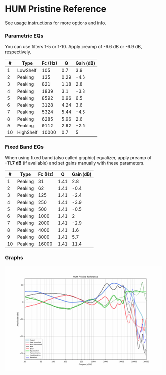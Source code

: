 # HUM Pristine Reference
See [usage instructions](https://github.com/jaakkopasanen/AutoEq#usage) for more options and info.

### Parametric EQs
You can use filters 1-5 or 1-10. Apply preamp of -6.6 dB or -6.9 dB, respectively.

|   # | Type      |   Fc (Hz) |    Q |   Gain (dB) |
|-----|-----------|-----------|------|-------------|
|   1 | LowShelf  |       105 | 0.7  |         3.9 |
|   2 | Peaking   |       135 | 0.29 |        -4.6 |
|   3 | Peaking   |       821 | 1.18 |         2.8 |
|   4 | Peaking   |      1839 | 3.1  |        -3.8 |
|   5 | Peaking   |      8592 | 0.96 |         6.5 |
|   6 | Peaking   |      3128 | 4.24 |         3.6 |
|   7 | Peaking   |      5324 | 5.44 |        -4.6 |
|   8 | Peaking   |      6285 | 5.96 |         2.6 |
|   9 | Peaking   |      9112 | 2.92 |        -2.6 |
|  10 | HighShelf |     10000 | 0.7  |         5   |

### Fixed Band EQs
When using fixed band (also called graphic) equalizer, apply preamp of **-11.7 dB** (if available) and set gains manually with these parameters.

|   # | Type    |   Fc (Hz) |    Q |   Gain (dB) |
|-----|---------|-----------|------|-------------|
|   1 | Peaking |        31 | 1.41 |         2.8 |
|   2 | Peaking |        62 | 1.41 |        -0.4 |
|   3 | Peaking |       125 | 1.41 |        -2.4 |
|   4 | Peaking |       250 | 1.41 |        -3.9 |
|   5 | Peaking |       500 | 1.41 |        -0.5 |
|   6 | Peaking |      1000 | 1.41 |         2   |
|   7 | Peaking |      2000 | 1.41 |        -2.9 |
|   8 | Peaking |      4000 | 1.41 |         1.6 |
|   9 | Peaking |      8000 | 1.41 |         5.7 |
|  10 | Peaking |     16000 | 1.41 |        11.4 |

### Graphs
![](./HUM%20Pristine%20Reference.png)

